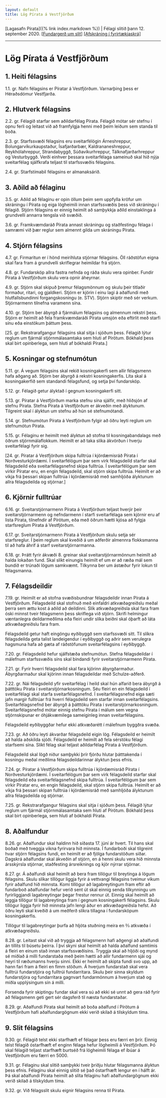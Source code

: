 ```yaml
---
layout: default
title: Lög Pírata á Vestfjörðum
---
```


[Lagasafn Pírata]({% link index.markdown %}) \| Félagi slitið þann 12. september 2020. [[Fundargerð um slit](https://github.com/piratar/Skjalasafn/blob/master/Fundargerdir/Adildarfelog/(slit%20ovirkra%20adildarfelaga)/2020-09-12%20(adalfundir%20ovirkra%20adildarfelaga%20Pirata%20i%20Nordvesturkjordaemi).md)] [[Afskráning í fyrirtækjaskrá]](https://skatturinn.is/fyrirtaekjaskra/leit/kennitala/6711150660)

***

# Lög Pírata á Vestfjörðum

## 1. Heiti félagsins

1.1. gr. Nafn félagsins er Píratar á Vestfjörðum. Varnarþing þess er Héraðsdómur Vestfjarða.

## 2. Hlutverk félagsins

2.2. gr. Félagið starfar sem aðildarfélag Pírata. Félagið mótar sér stefnu í opnu ferli og leitast við að framfylgja henni með þeim leiðum sem standa til boða.

2.3. gr. Starfssvæði félagsins eru sveitarfélögin Árneshreppur, Bolungarvíkurkaupstaður, Ísafjarðarbær, Kaldrananeshreppur, Reykhólahreppur, Strandabyggð, Súðavíkurhreppur, Tálknafjarðarhreppur og Vesturbyggð. Verði einhver þessara sveitarfélaga sameinuð skal hið nýja sveitarfélag sjálfkrafa teljast til starfssvæðis félagsins.

2.4. gr. Starfstímabil félagsins er almanaksárið.

## 3. Aðild að félaginu

3.5. gr. Aðild að félaginu er opin öllum þeim sem uppfylla kröfur um skráningu í Pírata og eiga lögheimili innan starfssvæðis þess við skráningu í félagið. Stjórn félagsins er einnig heimilt að samþykkja aðild einstaklinga á grundvelli annarra tengsla við svæðið.

3.6. gr. Framkvæmdaráð Pírata annast skráningu og staðfestingu félaga í samræmi við þær reglur sem almennt gilda um skráningu Pírata.

## 4. Stjórn félagsins

4.7. gr. Firmaritun er í hönd meirihluta stjórnar félagsins. Öll ráðstöfun eigna skal fara fram á grundvelli skriflegrar heimildar frá stjórn.

4.8. gr. Fundarsköp allra fastra nefnda og ráða skulu vera opinber. Fundir Pírata á Vestfjörðum skulu vera opnir áheyrnar.

4.9. gr. Stjórn skal skipuð þremur félagsmönnum og skulu þeir titlaðir formaður, ritari, og gjaldkeri. Stjórn er kjörin í einu lagi á aðalfundi með hlutfallsbundinni forgangskosningu (e. STV). Stjórn skiptir með sér verkum. Stjórnarmenn tilnefna varamenn sína.

4.10. gr. Stjórn ber ábyrgð á fjármálum félagsins og almennum rekstri þess. Stjórn er heimilt að fela framkvæmdaráði Pírata umsjón eða eftirlit með starfi sínu eða einstökum þáttum þess.

[25. gr. Rekstrarafgangur félagsins skal sitja í sjóðum þess. Félagið lýtur reglum um fjármál stjórnmálasamtaka sem hluti af Pírötum. Bókhald þess skal birt opinberlega, sem hluti af bókhaldi Pírata.]

## 5. Kosningar og stefnumótun

5.11. gr. Á vegum félagsins skal rekið kosningakerfi sem allir félagsmenn hafa aðgang að. Stjórn ber ábyrgð á rekstri kosningakerfis. Líta skal á kosningakerfið sem standandi félagsfund, og setja því fundarsköp.

5.12. gr. Félagið getur ályktað í gegnum kosningakerfi sitt.

5.13. gr. Píratar á Vestfjörðum marka stefnu sína sjálfir, með hliðsjón af stefnu Pírata. Stefna Pírata á Vestfjörðum er ákveðin með ályktunum. Tilgreint skal í ályktun um stefnu að hún sé stefnumótandi.

5.14. gr. Stefnumótun Pírata á Vestfjörðum fylgir að öðru leyti reglum um stefnumótun Pírata.

5.15. gr. Félaginu er heimilt með ályktun að stofna til kosningabandalags með öðrum stjórnmálaflokkum. Heimilt er að taka slíka ákvörðun í hverju sveitarfélagi fyrir sig.

[24. gr. Píratar á Vestfjörðum skipa fulltrúa í kjördæmisráð Pírata í Norðvesturkjördæmi. Í sveitarfélögum þar sem virk félagsdeild starfar skal félagsdeild eða sveitarfélagsnefnd skipa fulltrúa. Í sveitarfélögum þar sem virkir Píratar eru, en engin félagsdeild, skal stjórn skipa fulltrúa. Heimilt er að víkja frá þessari skipan fulltrúa í kjördæmisráð með samhljóða ályktunum allra félagsdeilda og stjórnar.]

## 6. Kjörnir fulltrúar

6.16. gr. Sveitarstjórnarmenn Pírata á Vestfjörðum teljast hverjir þeir sveitarstjórnarmenn og nefndarmenn í starfi sveitarfélaga sem kjörnir eru af lista Pírata, tilnefndir af Pírötum, eða með öðrum hætti kjósa að fylgja starfsreglum Pírata á Vestfjörðum.

6.17. gr. Sveitarstjórnarmenn Pírata á Vestfjörðum skulu setja sér starfsreglur. Í þeim reglum skal kveðið á um aðferðir almennra flokksmanna til að hafa áhrif á starf sveitarstjórnarmanna.

6.18. gr. Þrátt fyrir ákvæði 8. greinar skal sveitarstjórnarmönnum heimilt að halda lokaðan fund. Skal slíkt einungis heimilt ef um er að ræða mál sem bundið er trúnaði lögum samkvæmt. Tilkynna ber um ástæður fyrir lokun til félagsmanna.

## 7. Félagsdeildir

7.19. gr. Heimilt er að stofna svæðisbundnar félagsdeildir innan Pírata á Vestfjörðum. Félagsdeild skal stofnuð með einfaldri atkvæðagreiðslu meðal þerra sem ættu kost á aðild að deildinni. Slík atkvæðagreiðsla skal fara fram óski minnst tveir félagsmenn þess skriflega við stjórn. Skrifi helmingur væntanlegra deildarmeðlima eða fleiri undir slíka beiðni skal óþarft að láta atkvæðagreiðslu fara fram.

Félagsdeild getur haft eingöngu eyðibyggð sem starfssvæði sitt. Til slíkra félagsdeilda geta talist landeigendur í eyðibyggð og aðrir sem verulegra hagsmuna hafa að gæta af ráðstöfunum sveitarfélagsins í eyðibyggð.

7.20. gr. Félagsdeild hefur sjálfstæða stefnumótun. Stefna félagsdeildar í málefnum starfssvæðis síns skal bindandi fyrir sveitarstjórnarmenn Pírata.

7.21. gr. Fyrir hverri félagsdeild skal fara kjörinn ábyrgðarmaður. Ábyrgðarmaður skal kjörinn innan félagsdeildar með Schulze-aðferð.

7.22. gr. Nái félagsdeild yfir sveitarfélag í heild skal hún alfarið bera ábyrgð á þátttöku Pírata í sveitarstjórnarkosningum. Séu fleiri en ein félagsdeild í sveitarfélagi skal starfa sveitarfélagsnefnd. Í sveitarfélagsnefnd eiga sæti jafn margir fulltrúar frá hverri félagsdeild sem starfar innan sveitarfélagsins. Sveitarfélagsnefnd ber ábyrgð á þátttöku Pírata í sveitarstjórnarkosningum. Sveitarfélagsnefnd mótar einnig stefnu Pírata í málum sem vegna stjórnskipunar er óhjákvæmilega sameiginleg innan sveitarfélagsins.

Félagsdeild eyðibyggðar hefur ekki atkvæðarétt í málefnum byggðra svæða.

7.23. gr. Að öðru leyti ákvarðar félagsdeild eigin lög. Félagsdeild er heimilt að halda aðskilda sjóði. Félagsdeild er heimilt að fela sérstöku félagi starfsemi sína. Slíkt félag skal teljast aðildarfélag Pírata á Vestfjörðum.

Félagsdeild skal lögð niður samþykki þrír fjórðu hlutar þátttakenda í kosningu meðal meðlima félagsdeildarinnar ályktun þess efnis.

7.24. gr. Píratar á Vestfjörðum skipa fulltrúa í kjördæmisráð Pírata í Norðvesturkjördæmi. Í sveitarfélögum þar sem virk félagsdeild starfar skal félagsdeild eða sveitarfélagsnefnd skipa fulltrúa. Í sveitarfélögum þar sem virkir Píratar eru, en engin félagsdeild, skal stjórn skipa fulltrúa. Heimilt er að víkja frá þessari skipan fulltrúa í kjördæmisráð með samhljóða ályktunum allra félagsdeilda og stjórnar.

7.25. gr. Rekstrarafgangur félagsins skal sitja í sjóðum þess. Félagið lýtur reglum um fjármál stjórnmálasamtaka sem hluti af Pírötum. Bókhald þess skal birt opinberlega, sem hluti af bókhaldi Pírata.

## 8. Aðalfundur

8.26. gr. Aðalfundur skal haldinn hið síðasta 17. júní ár hvert. Til hans skal boðað með tveggja vikna fyrirvara hið minnsta. Í fundarboði skal tilgreint hvar stjórn félagsins fundi, en heimilt er að fjölga fundarstöðum síðar. Dagskrá aðalfundar skal ákveðin af stjórn, en á henni skulu vera hið minnsta ársskýrsla stjórnar, staðfesting ársreiknings og kjör nýrrar stjórnar.

8.27. gr. Á aðalfundi skal heimilt að bera fram tillögur til breytinga á lögum félagsins. Skulu slíkar tillögur liggja fyrir á vettvangi félagsins tveimur vikum fyrir aðalfund hið minnsta. Komi tillögur að lagabreytingum fram eftir að fundarboð aðalfundar hefur verið sent út skal einnig senda tilkynningu um fyrirliggjandi lagabreytingar þegar frestur rennur út. Einnig skal heimilt að leggja tillögur til lagabreytinga fram í gegnum kosningakerfi félagsins. Skulu tillögur liggja fyrir hið minnsta jafn lengi áður en atkvæðagreiðsla hefst. Að öðru leyti skal kveðið á um meðferð slíkra tillagna í fundarsköpum kosningakerfis.

Tillögur til lagabreytingar þurfa að hljóta stuðning meira en ⅔ atkvæða í atkvæðagreiðslu.

8.28. gr. Leitast skal við að tryggja að félagsmenn hafi aðgengi að aðalfundi án tillits til búsetu þeirra. Í því skyni skal heimilt að halda aðalfund samtímis á fleiri en einum stað innan starfssvæðisins. Tryggja skal að hljóði og mynd sé miðlað á milli fundarstaða með þeim hætti að allir fundarmenn sjái og heyri til ræðumanns hverju sinni. Ekki er heimilt að skipta fundi svo upp, að hann fari fram á fleiri en fimm stöðum. Á hverjum fundarstað skal vera fulltrúi fundarstjóra og fulltrúi fundarritara. Skulu þeir sinna skyldum fundarstjóra og fundarritara gagnvart fundarmönnum á hverjum stað og miðla upplýsingum sín á milli.

Forsenda fyrir skiptingu fundar skal vera sú að ekki sé unnt að gera ráð fyrir að félagsmenn geti gert sér dagsferð til næsta fundarstaðar.

8.29. gr. Aðalfundi Pírata skal heimilt að boða aðalfund í Pírötum á Vestfjörðum hafi aðalfundargögnum ekki verið skilað á tilskyldum tíma.

## 9. Slit félagsins

9.30. gr. Félagið telst ekki starfhæft ef félagar þess eru færri en þrír. Einnig telst félagið óstarfhæft ef enginn félaga hefur lögheimili á Vestfjörðum. Þó skal félagið teljast starfhæft burtséð frá lögheimili félaga ef íbúar á Vestfjörðum eru færri en 5000.

9.31. gr. Félaginu skal slitið samþykki tveir þriðju hlutar félagsmanna ályktun þess efnis. Félaginu skal einnig slitið sé það óstarfhæft lengur en í hálft ár. Þá skal aðalfundi Pírata heimilt að slíta félaginu hafi aðalfundargögnum ekki verið skilað á tilskyldum tíma.

9.32. gr. Við félagsslit skulu eignir félagsins renna til Pírata.